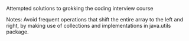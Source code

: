  Attempted solutions to grokking the coding interview course
 
Notes:
Avoid frequent operations that shift the entire array
to the left and right, by making use of collections and implementations in java.utils 
package.